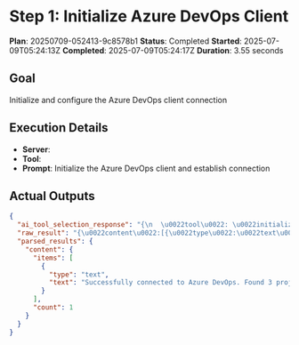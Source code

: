 ﻿# Step 1: Initialize Azure DevOps Client

**Plan**: 20250709-052413-9c8578b1
**Status**: Completed
**Started**: 2025-07-09T05:24:13Z
**Completed**: 2025-07-09T05:24:17Z
**Duration**: 3.55 seconds

## Goal
Initialize and configure the Azure DevOps client connection

## Execution Details
- **Server**: 
- **Tool**: 
- **Prompt**: Initialize the Azure DevOps client and establish connection

## Actual Outputs
```json
{
  "ai_tool_selection_response": "{\n  \u0022tool\u0022: \u0022initialize_azure_dev_ops_client\u0022,\n  \u0022parameters\u0022: {}\n}",
  "raw_result": "{\u0022content\u0022:[{\u0022type\u0022:\u0022text\u0022,\u0022text\u0022:\u0022Successfully connected to Azure DevOps. Found 3 projects.\u0022}]}",
  "parsed_results": {
    "content": {
      "items": [
        {
          "type": "text",
          "text": "Successfully connected to Azure DevOps. Found 3 projects."
        }
      ],
      "count": 1
    }
  }
}
```
